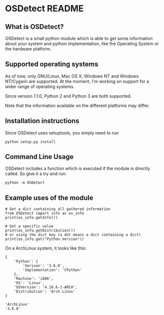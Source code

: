 OSDetect README
===============

What is OSDetect?
-----------------

OSDetect is a small python module which is able to get some information
about your system and python implementation, like the Operating System
or the hardware platform.

Supported operating systems
---------------------------

As of now, only GNU/Linux, Mac OS X, Windows NT and Windows NT/Cygwin are supported. At the
moment, I'm working on support for a wider range of operating systems.

Since version 1.1.0, Python 2 and Python 3 are both supported.

Note that the information available on the different platforms may differ.

Installation instructions
-------------------------

Since OSDetect uses setuptools, you simply need to run

	python setup.py install

Command Line Usage
------------------

OSDetect includes a function which is executed if the module is directly called. So give it
a try and run:

	python -m OSDetect

Example uses of the module
--------------------------

	# Get a dict containing all gathered information
	from OSDetect import info as os_info
	print(os_info.getInfo())
	
	# Get a specific value
	print(os_info.getDistribution())
	# or using the dict key (a dot means a dict containing a dict)
	print(os_info.get("Python.Version"))

On a ArchLinux system, it looks like this:

	{
		'Python': {
			'Version': '3.6.0',
			'Implementation': 'CPython'
		},
		'Machine': 'i686',
		'OS': 'Linux',
		'OSVersion': '4.10.6-1-ARCH',
		'Distribution': 'Arch Linux'
	}
	
	'ArchLinux'
	'3.6.0'


